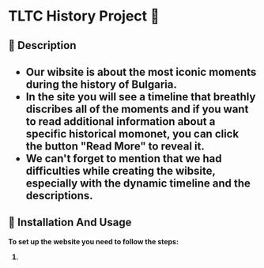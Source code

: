 <h1>TLTC History Project 📜</h1>
<h2>📙 Description<h2>
<ul>
<li>Our wibsite is about the most iconic moments during the history of Bulgaria.</li>
<li>In the site you will see a timeline that breathly discribes all of the moments and if you want to read additional information about a specific historical momonet, you can click the button "Read More" to reveal it.</li>
<li>We can't forget to mention that we had difficulties while creating the wibsite, especially with the dynamic timeline and the descriptions.</li>
</ul>
<h2>‍🔧 Installation And Usage</h2>
  <p><b>To set up the website you need to follow the steps:<b></p>
  <ol>
    <li></li>
  </ol>
